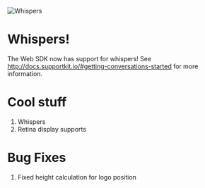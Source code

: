 ![Whispers](http://memecrunch.com/meme/1GPPJ/i-like-to-whisper-too/image.png)

# Whispers!

The Web SDK now has support for whispers! 
See <http://docs.supportkit.io/#getting-conversations-started> for more information.

# Cool stuff

1. Whispers
2. Retina display supports

# Bug Fixes

1. Fixed height calculation for logo position
